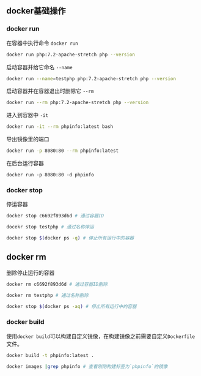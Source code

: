 ## docker基础操作
### docker run

在容器中执行命令 `docker run`

```bash
docker run php:7.2-apache-stretch php --version
```

启动容器并给它命名 `--name`

```bash
docker run --name=testphp php:7.2-apache-stretch php --version
```

启动容器并在容器退出时删除它 `--rm`

```bash
docker run --rm php:7.2-apache-stretch php --version
```

进入到容器中 `-it`

```bash
docker run -it --rm phpinfo:latest bash
```

导出镜像里的端口

```bash
docker run -p 8080:80 --rm phpinfo:latest
```

在后台运行容器

```
docker run -p 8080:80 -d phpinfo
```

### docker stop

停运容器

```bash
docker stop c6692f893d6d # 通过容器ID

docekr stop testphp # 通过名称停运

docker stop $(docker ps -q) # 停止所有运行中的容器
```

## docker rm

删除停止运行的容器

```bash
docker rm c6692f893d6d # 通过容器ID删除

docker rm testphp # 通过名称删除

docker stop $(docker ps -aq) # 停止所有运行中的容器
```

### docker build

使用`docker build`可以构建自定义镜像，在构建镜像之前需要自定义`Dockerfile`文件。

```bash
docker build -t phpinfo:latest .

docker images |grep phpinfo # 查看刚刚构建标签为`phpinfo`的镜像
```